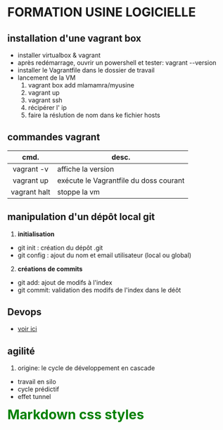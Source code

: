 # FORMATION USINE LOGICIELLE

## installation d'une vagrant box

* installer virtualbox & vagrant
* après redémarrage, ouvrir un powershell et tester: vagrant --version 
* installer le Vagrantfile dans le dossier de travail
* lancement de la VM
  1. vagrant box add mlamamra/myusine
  2. vagrant up
  3. vagrant ssh
  4. récipérer l' ip
  5. faire la réslution de nom dans ke fichier hosts

## commandes vagrant 

|cmd.              |desc.
|:----------------:|---------------------------
| vagrant -v       | affiche la version
| vagrant up       | exécute le Vagrantfile du doss courant
| vagrant halt     | stoppe la vm

## manipulation d'un dépôt local git

1. **initialisation**
  * git init : création du dépôt .git
  * git config : ajout du nom et email utilisateur (local ou global)

2. **créations de commits**
  * git add: ajout de modifs à l'index
  * git commit: validation des modifs de l'index dans le déôt


## Devops

* [voir ici](./parts/devops.md)

## agilité

1. origine: le cycle de développement en cascade
  * travail en silo
  * cycle prédictif
  * effet tunnel


<div class="green">
    Markdown css styles
</div>

<style>
.green {
    color: green;
    font-weight:700;
    font-size: 30px;
}
</style>